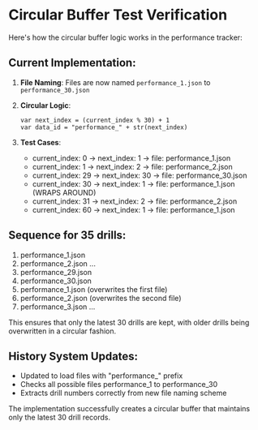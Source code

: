# Circular Buffer Test Verification

Here's how the circular buffer logic works in the performance tracker:

## Current Implementation:

1. **File Naming**: Files are now named `performance_1.json` to `performance_30.json`

2. **Circular Logic**: 
   ```gdscript
   var next_index = (current_index % 30) + 1
   var data_id = "performance_" + str(next_index)
   ```

3. **Test Cases**:
   - current_index: 0 -> next_index: 1 -> file: performance_1.json
   - current_index: 1 -> next_index: 2 -> file: performance_2.json
   - current_index: 29 -> next_index: 30 -> file: performance_30.json
   - current_index: 30 -> next_index: 1 -> file: performance_1.json (WRAPS AROUND)
   - current_index: 31 -> next_index: 2 -> file: performance_2.json
   - current_index: 60 -> next_index: 1 -> file: performance_1.json

## Sequence for 35 drills:
1. performance_1.json
2. performance_2.json
...
29. performance_29.json
30. performance_30.json
31. performance_1.json (overwrites the first file)
32. performance_2.json (overwrites the second file)
33. performance_3.json
...

This ensures that only the latest 30 drills are kept, with older drills being overwritten in a circular fashion.

## History System Updates:
- Updated to load files with "performance_" prefix
- Checks all possible files performance_1 to performance_30
- Extracts drill numbers correctly from new file naming scheme

The implementation successfully creates a circular buffer that maintains only the latest 30 drill records.